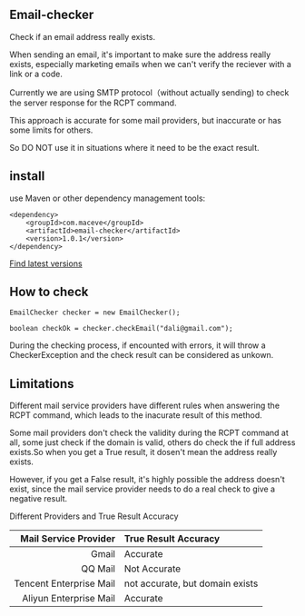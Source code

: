 ## Email-checker
Check if an email address really exists. 

When sending an email, it's important to make sure the address really exists, especially marketing emails when we can't verify the reciever with a link or a code.

Currently we are using SMTP protocol（without actually sending) to check the server response for the RCPT command. 

This approach is accurate for some mail providers, but inaccurate or has some limits for others.

So DO NOT use it in situations where it need to be the exact result.

## install
use Maven or other dependency management tools:

    <dependency>
        <groupId>com.maceve</groupId>
        <artifactId>email-checker</artifactId>
        <version>1.0.1</version>
    </dependency>
    
[Find latest versions](https://mvnrepository.com/artifact/com.maceve/email-checker)    


## How to check
    EmailChecker checker = new EmailChecker();
    
    boolean checkOk = checker.checkEmail("dali@gmail.com");

During the checking process, if encounted with  errors, it will throw a CheckerException and the check result can be considered as unkown.


## Limitations

Different mail service providers have different rules when answering the RCPT command, which leads to the inacurate result of this method.

Some mail providers don't check the validity during the RCPT command at all, some just check if the domain is valid, others do check the if full address exists.So when you get a True result, it dosen't mean the address really exists.

However, if you get a False result, it's highly possible the address  doesn't exist, since the mail service provider needs to do a real check to give a negative result.

Different Providers and True Result Accuracy

|Mail Service Provider|True Result Accuracy|
|-:|:-|
|Gmail|Accurate|
|QQ Mail|Not Accurate|
|Tencent Enterprise Mail|not accurate, but domain exists|
|Aliyun Enterprise Mail|Accurate|
